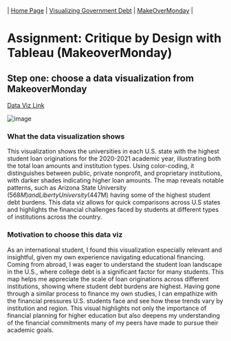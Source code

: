 | [Home Page](https://maitri-surti.github.io/maitri-surti-portfolio/) | [Visualizing Government Debt](https://maitri-surti.github.io/maitri-surti-portfolio/dataviz2) | [MakeOverMonday]() |

# Assignment: Critique by Design with Tableau (MakeoverMonday)

## Step one: choose a data visualization from MakeoverMonday
[Data Viz Link](https://howmuch.net/articles/university-with-the-most-student-loan-originations-in-every-state)

![image](https://github.com/user-attachments/assets/896cf5e2-3306-4fdf-834f-f0b2731b7b6f)

### What the data visualization shows
This visualization shows the universities in each U.S. state with the highest student loan originations for the 2020-2021 academic year, illustrating both the total loan amounts and institution types. Using color-coding, it distinguishes between public, private nonprofit, and proprietary institutions, with darker shades indicating higher loan amounts. The map reveals notable patterns, such as Arizona State University ($568M) and Liberty University ($447M) having some of the highest student debt burdens. This data viz allows for quick comparisons across U.S states and highlights the financial challenges faced by students at different types of institutions across the country.

### Motivation to choose this data viz
As an international student, I found this visualization especially relevant and insightful, given my own experience navigating educational financing. Coming from abroad, I was eager to understand the student loan landscape in the U.S., where college debt is a significant factor for many students. This map helps me appreciate the scale of loan originations across different institutions, showing where student debt burdens are highest. Having gone through a similar process to finance my own studies, I can empathize with the financial pressures U.S. students face and see how these trends vary by institution and region. This visual highlights not only the importance of financial planning for higher education but also deepens my understanding of the financial commitments many of my peers have made to pursue their academic goals.
